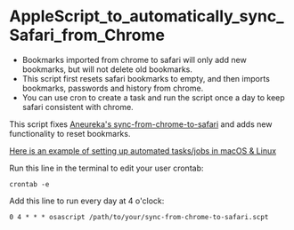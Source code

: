 # AppleScript_to_automatically_sync_Safari_from_Chrome
- Bookmarks imported from chrome to safari will only add new bookmarks, but will not delete old bookmarks.
- This script first resets safari bookmarks to empty, and then imports bookmarks, passwords and history from chrome. 
- You can use cron to create a task and run the script once a day to keep safari consistent with chrome.

This script fixes [Aneureka's sync-from-chrome-to-safari](https://gist.github.com/Aneureka/41e4ee6ecb797bc97d20a44927d3dcbe) and adds new functionality to reset bookmarks.

[Here is an example of setting up automated tasks/jobs in macOS & Linux](https://towardsdatascience.com/a-step-by-step-guide-to-scheduling-tasks-for-your-data-science-project-d7df4531fc41#:~:text=towardsdatascience.com-,cron%20for%20Linux/macOS,-In%20macOS%2C%20you)

Run this line in the terminal to edit your user crontab:
```
crontab -e
```

Add this line to run every day at 4 o'clock:
```
0 4 * * * osascript /path/to/your/sync-from-chrome-to-safari.scpt
```
